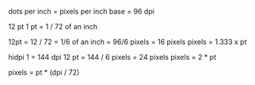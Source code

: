 dots per inch = pixels per inch
base = 96 dpi

12 pt
1 pt = 1 / 72 of an inch

12pt = 12 / 72 = 1/6 of an inch = 96/6 pixels = 16 pixels
pixels = 1.333 x pt

hidpi 1 = 144 dpi
12 pt = 144 / 6 pixels = 24 pixels
pixels = 2 * pt

pixels = pt * (dpi / 72)
